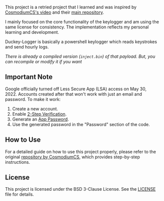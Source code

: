 This project is a retried project that I learned and was inspired by [CosmodiumCS's video](https://www.youtube.com/watch?v=wbprbJkiXfU&list=PL_dk67mLCSFHa5jDNvEuXuoafMHmTjn32&index=23) and their [main repository](https://github.com/PrettyBoyCosmo/DucKey-Logger).

I mainly focused on the core functionality of the keylogger and am using the same license for consistency. The implementation reflects my personal learning and development.

Duckey-Logger is basically a powershell keylogger which reads keystrokes and send hourly logs.

*There is already a compiled version (`inject.bin`) of that payload. But, you can recompile or modify it if you want*

## Important Note
Google officially turned off Less Secure App (LSA) access on May 30, 2022. Accounts created after that won't work with just an email and password. To make it work:
1. Create a new account.
2. Enable [2-Step Verification](https://myaccount.google.com/security).
3. Generate an [App Password](https://myaccount.google.com/apppasswords).
4. Use the generated password in the "Password" section of the code.

## How to Use
For a detailed guide on how to use this project properly, please refer to the original [repository by CosmodiumCS](https://github.com/PrettyBoyCosmo/DucKey-Logger), which provides step-by-step instructions.

## License
This project is licensed under the BSD 3-Clause License. See the [LICENSE](LICENSE) file for details.